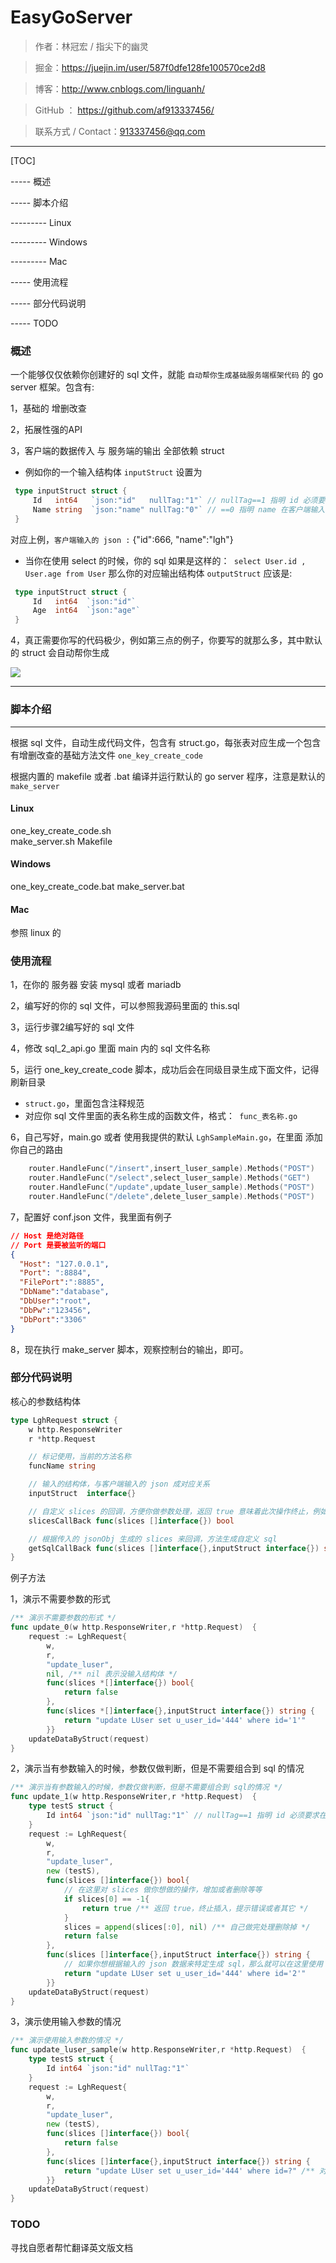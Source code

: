 # EasyGoServer

> 作者：林冠宏 / 指尖下的幽灵

> 掘金：https://juejin.im/user/587f0dfe128fe100570ce2d8

> 博客：http://www.cnblogs.com/linguanh/

> GitHub ： https://github.com/af913337456/

> 联系方式 / Contact：913337456@qq.com

----------

[TOC]

----- 概述

----- 脚本介绍

--------- Linux

--------- Windows

--------- Mac

----- 使用流程

----- 部分代码说明

----- TODO


### 概述
一个能够仅仅依赖你创建好的 sql 文件，就能 ``自动帮你生成基础服务端框架代码`` 的 go server 框架。包含有:

1，基础的 增删改查 

2，拓展性强的API

3，客户端的数据传入 与 服务端的输出 全部依赖 struct

* 例如你的一个输入结构体 ``inputStruct`` 设置为
```go
 type inputStruct struct {
     Id   int64   `json:"id"   nullTag:"1"` // nullTag==1 指明 id 必须要求在客户端传入 {"id":123}
     Name string  `json:"name" nullTag:"0"` // ==0 指明 name 在客户端输入的时候可以不必要
 }
```
对应上例，``客户端输入的 json :`` {"id":666, "name":"lgh"}

* 当你在使用 select 的时候，你的 sql 如果是这样的：`` select User.id , User.age from User``
那么你的对应输出结构体 ``outputStruct`` 应该是:
```go
 type inputStruct struct {
     Id   int64  `json:"id"`   
     Age  int64  `json:"age"` 
 }
```

4，真正需要你写的代码极少，例如第三点的例子，你要写的就那么多，其中默认的 struct 会自动帮你生成

![](http://images2017.cnblogs.com/blog/690927/201708/690927-20170826145343589-2112195908.png)

---

### 脚本介绍

---
根据 sql 文件，自动生成代码文件，包含有 struct.go，每张表对应生成一个包含有增删改查的基础方法文件
``one_key_create_code ``

根据内置的 makefile 或者 .bat 编译并运行默认的 go server 程序，注意是默认的
``make_server  ``

#### Linux
one_key_create_code.sh  
make_server.sh
Makefile

#### Windows
one_key_create_code.bat
make_server.bat

#### Mac
参照 linux 的

### 使用流程

1，在你的 服务器 安装 mysql 或者 mariadb

2，编写好的你的 sql 文件，可以参照我源码里面的 this.sql 

3，运行步骤2编写好的 sql 文件

4，修改 sql_2_api.go 里面 main 内的 sql 文件名称

5，运行 one_key_create_code 脚本，成功后会在同级目录生成下面文件，记得刷新目录

* ``struct.go``，里面包含注释规范
* 对应你 sql 文件里面的表名称生成的函数文件，格式：`` func_表名称.go``

6，自己写好，main.go 或者 使用我提供的默认 ``LghSampleMain.go``，在里面 添加你自己的路由
```go
	router.HandleFunc("/insert",insert_luser_sample).Methods("POST")
	router.HandleFunc("/select",select_luser_sample).Methods("GET")
	router.HandleFunc("/update",update_luser_sample).Methods("POST")
	router.HandleFunc("/delete",delete_luser_sample).Methods("POST")
```
7，配置好 conf.json 文件，我里面有例子
```json
// Host 是绝对路径
// Port 是要被监听的端口
{
  "Host": "127.0.0.1",
  "Port": ":8884",
  "FilePort":":8885",
  "DbName":"database",
  "DbUser":"root",
  "DbPw":"123456",
  "DbPort":"3306"
}
```

8，现在执行 make_server 脚本，观察控制台的输出，即可。

### 部分代码说明

核心的参数结构体
```go
type LghRequest struct {
	w http.ResponseWriter
	r *http.Request

	// 标记使用，当前的方法名称
	funcName string

	// 输入的结构体，与客户端输入的 json 成对应关系
	inputStruct  interface{}

	// 自定义 slices 的回调，方便你做参数处理，返回 true 意味着此次操作终止，例如 update
	slicesCallBack func(slices []interface{}) bool

	// 根据传入的 jsonObj 生成的 slices 来回调，方法生成自定义 sql
	getSqlCallBack func(slices []interface{},inputStruct interface{}) string
}

```
例子方法

1，演示不需要参数的形式
```go
/** 演示不需要参数的形式 */
func update_0(w http.ResponseWriter,r *http.Request)  {
	request := LghRequest{
		w,
		r,
		"update_luser",
		nil, /** nil 表示没输入结构体 */
		func(slices *[]interface{}) bool{
			return false
		},
		func(slices *[]interface{},inputStruct interface{}) string {
			return "update LUser set u_user_id='444' where id='1'"
		}}
	updateDataByStruct(request)
}
```

2，演示当有参数输入的时候，参数仅做判断，但是不需要组合到 sql 的情况
```go
/** 演示当有参数输入的时候，参数仅做判断，但是不需要组合到 sql的情况 */
func update_1(w http.ResponseWriter,r *http.Request)  {
	type testS struct {
		Id int64 `json:"id" nullTag:"1"` // nullTag==1 指明 id 必须要求在客户端传入 {"id":123}
	}
	request := LghRequest{
		w,
		r,
		"update_luser",
		new (testS),
		func(slices []interface{}) bool{
			// 在这里对 slices 做你想做的操作，增加或者删除等等
			if slices[0] == -1{
				return true /** 返回 true，终止插入，提示错误或者其它 */
			}
			slices = append(slices[:0], nil) /** 自己做完处理删除掉 */
			return false
		},
		func(slices []interface{},inputStruct interface{}) string {
			// 如果你想根据输入的 json 数据来特定生成 sql，那么就可以在这里使用 slices 来操作
			return "update LUser set u_user_id='444' where id='2'"
		}}
	updateDataByStruct(request)
}
```

3，演示使用输入参数的情况
```go
/** 演示使用输入参数的情况 */
func update_luser_sample(w http.ResponseWriter,r *http.Request)  {
	type testS struct {
		Id int64 `json:"id" nullTag:"1"`
	}
	request := LghRequest{
		w,
		r,
		"update_luser",
		new (testS),
		func(slices []interface{}) bool{
			return false
		},
		func(slices []interface{},inputStruct interface{}) string {
			return "update LUser set u_user_id='444' where id=?" /** 对应 id */
		}}
	updateDataByStruct(request)
}
```

### TODO
寻找自愿者帮忙翻译英文版文档

